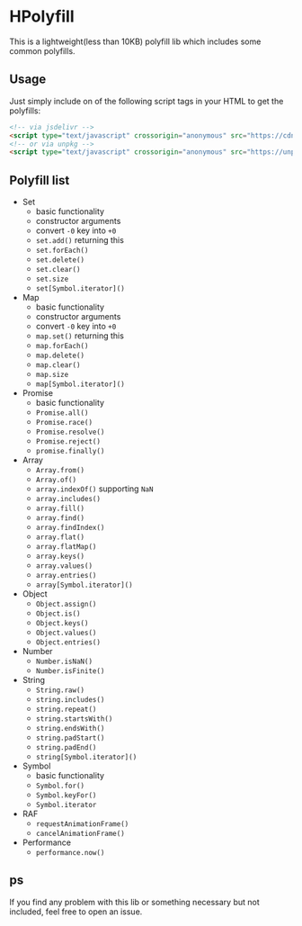 # HPolyfill

This is a lightweight(less than 10KB) polyfill lib which includes some common polyfills.

## Usage

Just simply include on of the following script tags in your HTML to get the polyfills:

```html
<!-- via jsdelivr -->
<script type="text/javascript" crossorigin="anonymous" src="https://cdn.jsdelivr.net/npm/hpolyfill@latest/dist/index.js"></script>
<!-- or via unpkg -->
<script type="text/javascript" crossorigin="anonymous" src="https://unpkg.com/hpolyfill@latest/dist/index.js"></script>
```

## Polyfill list

- Set
    - basic functionality
    - constructor arguments
    - convert `-0` key into `+0`
    - `set.add()` returning this
    - `set.forEach()`
    - `set.delete()`
    - `set.clear()`
    - `set.size`
    - `set[Symbol.iterator]()`
- Map
    - basic functionality
    - constructor arguments
    - convert `-0` key into `+0`
    - `map.set()` returning this
    - `map.forEach()`
    - `map.delete()`
    - `map.clear()`
    - `map.size`
    - `map[Symbol.iterator]()`
- Promise
    - basic functionality
    - `Promise.all()`
    - `Promise.race()`
    - `Promise.resolve()`
    - `Promise.reject()`
    - `promise.finally()`
- Array
    - `Array.from()`
    - `Array.of()`
    - `array.indexOf()` supporting `NaN`
    - `array.includes()`
    - `array.fill()`
    - `array.find()`
    - `array.findIndex()`
    - `array.flat()`
    - `array.flatMap()`
    - `array.keys()`
    - `array.values()`
    - `array.entries()`
    - `array[Symbol.iterator]()`
- Object
    - `Object.assign()`
    - `Object.is()`
    - `Object.keys()`
    - `Object.values()`
    - `Object.entries()`
- Number
    - `Number.isNaN()`
    - `Number.isFinite()`
- String
    - `String.raw()`
    - `string.includes()`
    - `string.repeat()`
    - `string.startsWith()`
    - `string.endsWith()`
    - `string.padStart()`
    - `string.padEnd()`
    - `string[Symbol.iterator]()`
- Symbol
    - basic functionality
    - `Symbol.for()`
    - `Symbol.keyFor()`
    - `Symbol.iterator`
- RAF
    - `requestAnimationFrame()`
    - `cancelAnimationFrame()`
- Performance
    - `performance.now()`

## ps

If you find any problem with this lib or something necessary but not included, feel free to open an issue.
